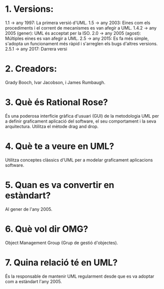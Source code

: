 # 1. Versions:
1.1 -> any 1997: La primera versió d'UML.
1.5 -> any 2003: Eines com els procediments i el corrent de mecanismes es van afegir a UML.
1.4.2 -> any 2005 (gener): UML és acceptat per la ISO.
2.0 -> any 2005 (agost): Múltiples eines es van afegir a UML.
2.5 -> any 2015: Es fa més simple, s'adopta un funcionament més ràpid i s'arreglen els bugs d'altres versions.
2.5.1 -> any 2017: Darrera versi
      
# 2. Creadors:
Grady Booch, Ivar Jacobson, i James Rumbaugh.

# 3. Què és Rational Rose?
És una poderosa interfície gràfica d'usuari (GUI) de la metodologia UML per a definir graficament aplicació del software, el seu comportament i la seva arquitectura. Utilitza el mètode drag and drop.

# 4. Què te a veure en UML?
Utilitza conceptes clàssics d'UML per a modelar graficament aplicacions software.

# 5. Quan es va convertir en estàndart?
Al gener de l'any 2005.

# 6. Què vol dir OMG?
Object Management Group (Grup de gestió d'objectes).

# 7. Quina relació té en UML?
És la responsable de mantenir UML regularment desde que es va adoptar com a estàndart l'any 2005.
